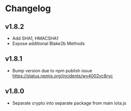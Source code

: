 # Changelog

## v1.8.2

* Add SHA1, HMACSHA1
* Expose additional Blake2b Methods

## v1.8.1

* Bump version due to npm publish issue <https://status.npmjs.org/incidents/wy4002vc8ryc>

## v1.8.0

* Separate crypto into separate package from main iota.js
